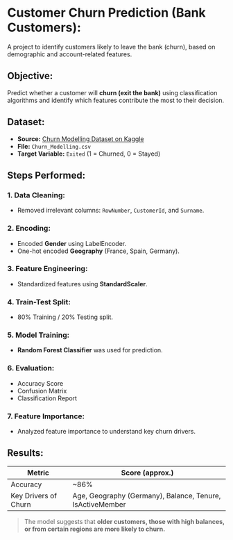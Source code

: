 # Customer Churn Prediction (Bank Customers):
A project to identify customers likely to leave the bank (churn), based on demographic and account-related features.

## Objective:
Predict whether a customer will **churn (exit the bank)** using classification algorithms and identify which features contribute the most to their decision.

## Dataset:

- **Source:** [Churn Modelling Dataset on Kaggle](https://www.kaggle.com/datasets/shrutimechlearn/churn-modelling)
- **File:** `Churn_Modelling.csv`
- **Target Variable:** `Exited` (1 = Churned, 0 = Stayed)

## Steps Performed:
### 1. Data Cleaning:
- Removed irrelevant columns: `RowNumber`, `CustomerId`, and `Surname`.

### 2. Encoding:
- Encoded **Gender** using LabelEncoder.
- One-hot encoded **Geography** (France, Spain, Germany).

### 3. Feature Engineering:
- Standardized features using **StandardScaler**.

### 4. Train-Test Split:
- 80% Training / 20% Testing split.

### 5. Model Training:
- **Random Forest Classifier** was used for prediction.

### 6. Evaluation:
- Accuracy Score
- Confusion Matrix
- Classification Report

### 7. Feature Importance:
- Analyzed feature importance to understand key churn drivers.


## Results:

| Metric     | Score (approx.) |
|------------|------------------|
| Accuracy   | ~86%             |
| Key Drivers of Churn | Age, Geography (Germany), Balance, Tenure, IsActiveMember |

> The model suggests that **older customers, those with high balances, or from certain regions are more likely to churn.**
